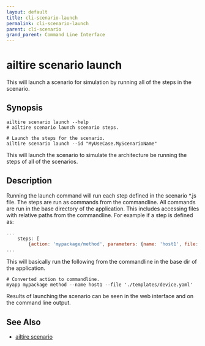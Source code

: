 ```yaml
---
layout: default 
title: cli-scenario-launch 
permalink: cli-scenario-launch 
parent: cli-scenario 
grand_parent: Command Line Interface
---
```


# ailtire scenario launch

This will launch a scenario for simulation by running all of the steps in the scenario.

## Synopsis

```shell
ailtire scenario launch --help 
# ailtire scenario launch scenario steps.

# Launch the steps for the scenario.
ailtire scenario launch --id "MyUseCase.MyScenarioName"
```

This will launch the scenario to simulate the architecture be running the steps of all of the scenarios.

## Description

Running the launch command will run each step defined in the scenario *.js file. The steps are run as commands from the 
commandline. All commands are run in the base directory of the application. This includes accessing files with
relative paths from the commandline. For example if a step is defined as:
```javascript
...
    steps: [
        {action: 'mypackage/method', parameters: {name: 'host1', file: './templates/device.yaml'}},
...
```
This will basically run the following from the commandline in the base dir of the application.
```shell
# Converted action to commandline.
myapp mypackage method --name host1 --file './templates/device.yaml'
```
Results of launching the scenario can be seen in the web interface and on the command line output.

## See Also

* [ailtire scenario](cli-scenario)
